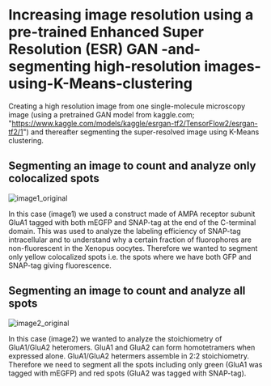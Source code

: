 # Increasing image resolution using a pre-trained Enhanced Super Resolution (ESR) GAN -and-segmenting high-resolution images-using-K-Means-clustering

Creating a high resolution image from one single-molecule microscopy image (using a pretrained GAN model from kaggle.com; "https://www.kaggle.com/models/kaggle/esrgan-tf2/TensorFlow2/esrgan-tf2/1") and thereafter segmenting the super-resolved image using K-Means clustering. 

## **Segmenting an image to count and analyze only colocalized spots** ##
![image1_original](https://github.com/user-attachments/assets/90b4e30f-85bd-4d77-89c6-a504fc4cc512)

In this case (image1) we used a construct made of AMPA receptor subunit GluA1 tagged with both mEGFP and SNAP-tag at the end of the C-terminal domain. This was used to analyze the labeling efficiency of SNAP-tag intracellular and to understand why a certain fraction of fluorophores are non-fluorescent in the Xenopus oocytes. Therefore we wanted to segment only yellow colocalized spots i.e. the spots where we have both GFP and SNAP-tag giving fluorescence.


## **Segmenting an image to count and analyze all spots** ##
![image2_original](https://github.com/user-attachments/assets/c1a35958-9e94-4cab-a74f-2000f46f78f8)

In this case (image2) we wanted to analyze the stoichiometry of GluA1/GluA2 heteromers. GluA1 and GluA2 can form homotetramers when expressed alone. GluA1/GluA2 hetermers assemble in 2:2 stoichiometry. Therefore we need to segment all the spots including only green (GluA1 was tagged with mEGFP) and red spots (GluA2 was tagged with SNAP-tag). 
